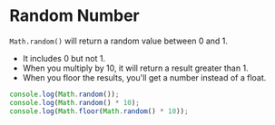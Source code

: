 # Random Number

`Math.random()` will return a random value between 0 and 1.

- It includes 0 but not 1.
- When you multiply by 10, it will return a result greater than 1.
- When you floor the results, you'll get a number instead of a float.

```javascript
console.log(Math.random());
console.log(Math.random() * 10);
console.log(Math.floor(Math.random() * 10));
```
